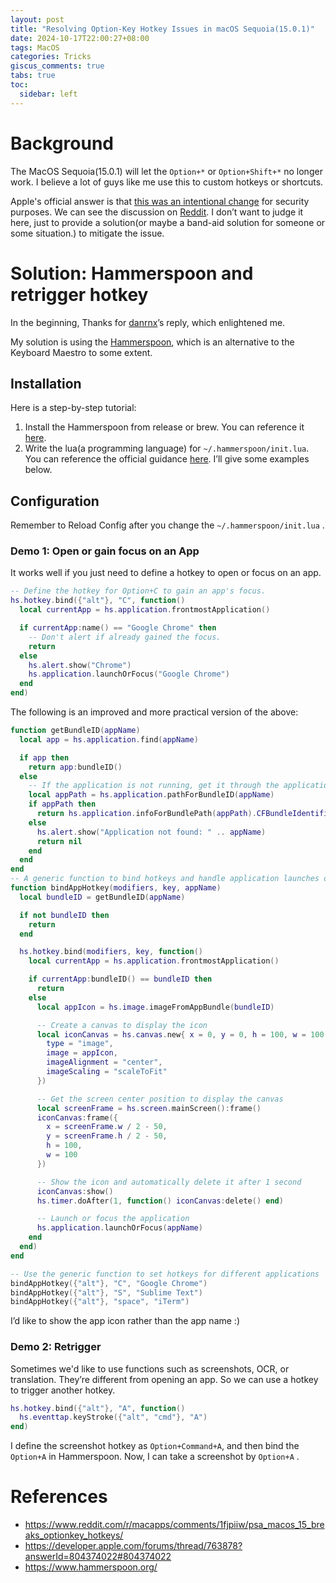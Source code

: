 ```yaml
---
layout: post
title: "Resolving Option-Key Hotkey Issues in macOS Sequoia(15.0.1)"
date: 2024-10-17T22:00:27+08:00
tags: MacOS
categories: Tricks
giscus_comments: true
tabs: true
toc:
  sidebar: left
---
```


# Background

The MacOS Sequoia(15.0.1) will let the `Option+*` or `Option+Shift+*` no longer work. I believe a lot of guys like me use this to custom hotkeys or shortcuts.

Apple's official answer is that [this was an intentional change](https://developer.apple.com/forums/thread/763878?answerId=804374022#804374022) for security purposes. We can see the discussion on [Reddit](https://www.reddit.com/r/macapps/comments/1fjpiiw/psa_macos_15_breaks_optionkey_hotkeys/). I don’t want to judge it here, just to provide a solution(or maybe a band-aid solution for someone or some situation.) to mitigate the issue.

# Solution: Hammerspoon and retrigger hotkey

In the beginning, Thanks for [danrnx](https://www.reddit.com/r/macapps/comments/1fjpiiw/comment/lolslnm/?utm_source=share&utm_medium=web3x&utm_name=web3xcss&utm_term=1&utm_content=share_button)’s reply, which enlightened me.

My solution is using the [Hammerspoon](https://www.hammerspoon.org/), which is an alternative to the Keyboard Maestro to some extent.

## Installation

Here is a step-by-step tutorial:

1. Install the Hammerspoon from release or brew. You can reference it [here](https://github.com/Hammerspoon/hammerspoon?tab=readme-ov-file#how-do-i-install-it).
2. Write the lua(a programming language) for `~/.hammerspoon/init.lua`. You can reference the official guidance [here](https://www.hammerspoon.org/go/). I’ll give some examples below.

## Configuration

Remember to Reload Config after you change the `~/.hammerspoon/init.lua` .

### Demo 1: Open or gain focus on an App

It works well if you just need to define a hotkey to open or focus on an app.

```lua
-- Define the hotkey for Option+C to gain an app's focus.
hs.hotkey.bind({"alt"}, "C", function()
  local currentApp = hs.application.frontmostApplication()

  if currentApp:name() == "Google Chrome" then
    -- Don't alert if already gained the focus.
    return
  else
    hs.alert.show("Chrome")
    hs.application.launchOrFocus("Google Chrome")
  end
end)
```

The following is an improved and more practical version of the above:

```lua
function getBundleID(appName)
  local app = hs.application.find(appName)

  if app then
    return app:bundleID()
  else
    -- If the application is not running, get it through the application path
    local appPath = hs.application.pathForBundleID(appName)
    if appPath then
      return hs.application.infoForBundlePath(appPath).CFBundleIdentifier
    else
      hs.alert.show("Application not found: " .. appName)
      return nil
    end
  end
end
-- A generic function to bind hotkeys and handle application launches or focus
function bindAppHotkey(modifiers, key, appName)
  local bundleID = getBundleID(appName)

  if not bundleID then
    return
  end

  hs.hotkey.bind(modifiers, key, function()
    local currentApp = hs.application.frontmostApplication()

    if currentApp:bundleID() == bundleID then
      return
    else
      local appIcon = hs.image.imageFromAppBundle(bundleID)

      -- Create a canvas to display the icon
      local iconCanvas = hs.canvas.new{ x = 0, y = 0, h = 100, w = 100 }:appendElements({
        type = "image",
        image = appIcon,
        imageAlignment = "center",
        imageScaling = "scaleToFit"
      })

      -- Get the screen center position to display the canvas
      local screenFrame = hs.screen.mainScreen():frame()
      iconCanvas:frame({
        x = screenFrame.w / 2 - 50,
        y = screenFrame.h / 2 - 50,
        h = 100,
        w = 100
      })

      -- Show the icon and automatically delete it after 1 second
      iconCanvas:show()
      hs.timer.doAfter(1, function() iconCanvas:delete() end)

      -- Launch or focus the application
      hs.application.launchOrFocus(appName)
    end
  end)
end

-- Use the generic function to set hotkeys for different applications
bindAppHotkey({"alt"}, "C", "Google Chrome")
bindAppHotkey({"alt"}, "S", "Sublime Text")
bindAppHotkey({"alt"}, "space", "iTerm")
```

I’d like to show the app icon rather than the app name :)

### Demo 2: Retrigger

Sometimes we'd like to use functions such as screenshots, OCR, or translation. They’re different from opening an app. So we can use a hotkey to trigger another hotkey.

```lua
hs.hotkey.bind({"alt"}, "A", function()
  hs.eventtap.keyStroke({"alt", "cmd"}, "A")
end)
```

I define the screenshot hotkey as `Option+Command+A`, and then bind the `Option+A` in Hammerspoon. Now, I can take a screenshot by `Option+A` .

# References

- https://www.reddit.com/r/macapps/comments/1fjpiiw/psa_macos_15_breaks_optionkey_hotkeys/
- https://developer.apple.com/forums/thread/763878?answerId=804374022#804374022
- https://www.hammerspoon.org/